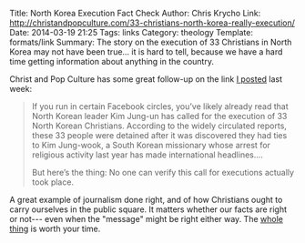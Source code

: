 Title: North Korea Execution Fact Check
Author: Chris Krycho
Link: http://christandpopculture.com/33-christians-north-korea-really-execution/
Date: 2014-03-19 21:25
Tags: links
Category: theology
Template: formats/link
Summary: The story on the execution of 33 Christians in North Korea may not have been true&hellip; it is hard to tell, because we have a hard time getting information about anything in the country.

Christ and Pop Culture has some great follow-up on the link [I posted][nk] last
week:

> If you run in certain Facebook circles, you’ve likely already read that North
> Korean leader Kim Jung-un has called for the execution of 33 North Korean
> Christians. According to the widely circulated reports, these 33 people were
> detained after it was discovered they had ties to Kim Jung-wook, a South
> Korean missionary whose arrest for religious activity last year has made
> international headlines....
>
> But here’s the thing: No one can verify this call for executions actually took
> place.

A great example of journalism done right, and of how Christians ought to carry
ourselves in the public square. It matters whether our facts are right or not---
even when the "message" might be right either way. The [whole thing][fc] is
worth your time.

[nk]: http://www.chriskrycho.com/2014/north-korea-set-to-execute-33-christians.html
[fc]: http://christandpopculture.com/33-christians-north-korea-really-execution/
